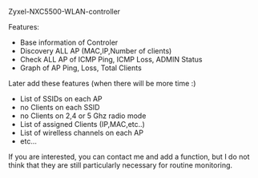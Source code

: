 Zyxel-NXC5500-WLAN-controller


Features:
- Base information of Controler
- Discovery ALL AP (MAC,IP,Number of clients)
- Check ALL AP of ICMP Ping, ICMP Loss, ADMIN Status
- Graph of AP Ping, Loss, Total Clients


Later add these features (when there will be more time :)
- List of SSIDs on each AP
- no Clients on each SSID
- no Clients on 2,4 or 5 Ghz radio mode
- List of assigned Clients (IP,MAC,etc..)
- List of wirelless channels on each AP
- etc...

If you are interested, you can contact me and add a function, but I do not think that they are still particularly necessary for routine monitoring.
